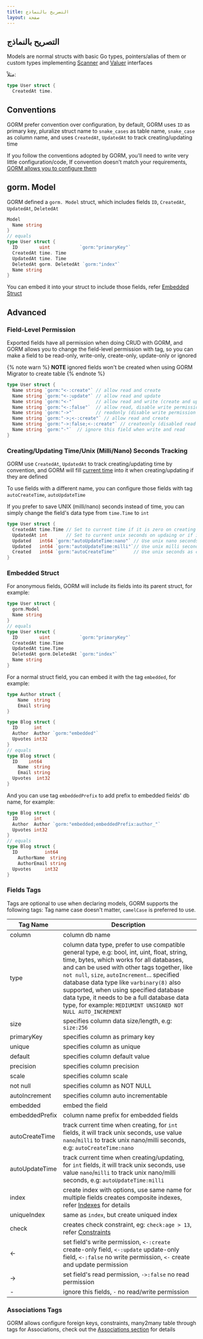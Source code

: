 ```yaml
---
title: التصريح بالنماذج
layout: صفحة
---
```


## التصريح بالنماذج

Models are normal structs with basic Go types, pointers/alias of them or custom types implementing [Scanner](https://pkg.go.dev/database/sql/?tab=doc#Scanner) and [Valuer](https://pkg.go.dev/database/sql/driver#Valuer) interfaces

مثلاً:

```go
type User struct {
  CreatedAt time.
```

## Conventions

GORM prefer convention over configuration, by default, GORM uses `ID` as primary key, pluralize struct name to `snake_cases` as table name, `snake_case` as column name, and uses `CreatedAt`, `UpdatedAt` to track creating/updating time

If you follow the conventions adopted by GORM, you'll need to write very little configuration/code, If convention doesn't match your requirements, [GORM allows you to configure them](conventions.html)

## gorm. Model

GORM defined a `gorm. Model` struct, which includes fields `ID`, `CreatedAt`, `UpdatedAt`, `DeletedAt`

```go
Model
  Name string
}
// equals
type User struct {
  ID        uint           `gorm:"primaryKey"`
  CreatedAt time. Time
  UpdatedAt time. Time
  DeletedAt gorm. DeletedAt `gorm:"index"`
  Name string
}
```

You can embed it into your struct to include those fields, refer [Embedded Struct](#embedded_struct)

## Advanced

### <span id="field_permission">Field-Level Permission</span>

Exported fields have all permission when doing CRUD with GORM, and GORM allows you to change the field-level permission with tag, so you can make a field to be read-only, write-only, create-only, update-only or ignored

{% note warn %}
**NOTE** ignored fields won't be created when using GORM Migrator to create table
{% endnote %}

```go
type User struct {
  Name string `gorm:"<-:create"` // allow read and create
  Name string `gorm:"<-:update"` // allow read and update
  Name string `gorm:"<-"`        // allow read and write (create and update)
  Name string `gorm:"<-:false"`  // allow read, disable write permission
  Name string `gorm:"->"`        // readonly (disable write permission unless it configured )
  Name string `gorm:"->;<-:create"` // allow read and create
  Name string `gorm:"->:false;<-:create"` // createonly (disabled read from db)
  Name string `gorm:"-"`  // ignore this field when write and read
}
```

### <name id="time_tracking">Creating/Updating Time/Unix (Milli/Nano) Seconds Tracking</span>

GORM use `CreatedAt`, `UpdatedAt` to track creating/updating time by convention, and GORM will fill [current time](gorm_config.html#now_func) into it when creating/updating if they are defined

To use fields with a different name, you can configure those fields with tag `autoCreateTime`, `autoUpdateTime`

If you prefer to save UNIX (milli/nano) seconds instead of time, you can simply change the field's data type from `time.Time` to `int`

```go
type User struct {
  CreatedAt time.Time // Set to current time if it is zero on creating
  UpdatedAt int       // Set to current unix seconds on updaing or if it is zero on creating
  Updated   int64 `gorm:"autoUpdateTime:nano"` // Use unix nano seconds as updating time
  Updated   int64 `gorm:"autoUpdateTime:milli"`// Use unix milli seconds as updating time
  Created   int64 `gorm:"autoCreateTime"`      // Use unix seconds as creating time
}
```

### <span id="embedded_struct">Embedded Struct</span>

For anonymous fields, GORM will include its fields into its parent struct, for example:

```go
type User struct {
  gorm.Model
  Name string
}
// equals
type User struct {
  ID        uint           `gorm:"primaryKey"`
  CreatedAt time.Time
  UpdatedAt time.Time
  DeletedAt gorm.DeletedAt `gorm:"index"`
  Name string
}
```

For a normal struct field, you can embed it with the tag `embedded`, for example:

```go
type Author struct {
    Name  string
    Email string
}

type Blog struct {
  ID      int
  Author  Author `gorm:"embedded"`
  Upvotes int32
}
// equals
type Blog struct {
  ID    int64
    Name  string
    Email string
  Upvotes  int32
}
```

And you can use tag `embeddedPrefix` to add prefix to embedded fields' db name, for example:

```go
type Blog struct {
  ID      int
  Author  Author `gorm:"embedded;embeddedPrefix:author_"`
  Upvotes int32
}
// equals
type Blog struct {
  ID          int64
    AuthorName  string
    AuthorEmail string
  Upvotes     int32
}
```


### <span id="tags">Fields Tags</span>

Tags are optional to use when declaring models, GORM supports the following tags: Tag name case doesn't matter, `camelCase` is preferred to use.

| Tag Name       | Description                                                                                                                                                                                                                                                                                                                                                                                                                                   |
| -------------- | --------------------------------------------------------------------------------------------------------------------------------------------------------------------------------------------------------------------------------------------------------------------------------------------------------------------------------------------------------------------------------------------------------------------------------------------- |
| column         | column db name                                                                                                                                                                                                                                                                                                                                                                                                                                |
| type           | column data type, prefer to use compatible general type, e.g: bool, int, uint, float, string, time, bytes, which works for all databases, and can be used with other tags together, like `not null`, `size`, `autoIncrement`... specified database data type like `varbinary(8)` also supported, when using specified database data type, it needs to be a full database data type, for example: `MEDIUMINT UNSIGNED NOT NULL AUTO_INCREMENT` |
| size           | specifies column data size/length, e.g: `size:256`                                                                                                                                                                                                                                                                                                                                                                                            |
| primaryKey     | specifies column as primary key                                                                                                                                                                                                                                                                                                                                                                                                               |
| unique         | specifies column as unique                                                                                                                                                                                                                                                                                                                                                                                                                    |
| default        | specifies column default value                                                                                                                                                                                                                                                                                                                                                                                                                |
| precision      | specifies column precision                                                                                                                                                                                                                                                                                                                                                                                                                    |
| scale          | specifies column scale                                                                                                                                                                                                                                                                                                                                                                                                                        |
| not null       | specifies column as NOT NULL                                                                                                                                                                                                                                                                                                                                                                                                                  |
| autoIncrement  | specifies column auto incrementable                                                                                                                                                                                                                                                                                                                                                                                                           |
| embedded       | embed the field                                                                                                                                                                                                                                                                                                                                                                                                                               |
| embeddedPrefix | column name prefix for embedded fields                                                                                                                                                                                                                                                                                                                                                                                                        |
| autoCreateTime | track current time when creating, for `int` fields, it will track unix seconds, use value `nano`/`milli` to track unix nano/milli seconds, e.g: `autoCreateTime:nano`                                                                                                                                                                                                                                                                         |
| autoUpdateTime | track current time when creating/updating, for `int` fields, it will track unix seconds, use value `nano`/`milli` to track unix nano/milli seconds, e.g: `autoUpdateTime:milli`                                                                                                                                                                                                                                                               |
| index          | create index with options, use same name for multiple fields creates composite indexes, refer [Indexes](indexes.html) for details                                                                                                                                                                                                                                                                                                             |
| uniqueIndex    | same as `index`, but create uniqued index                                                                                                                                                                                                                                                                                                                                                                                                     |
| check          | creates check constraint, eg: `check:age > 13`, refer [Constraints](constraints.html)                                                                                                                                                                                                                                                                                                                                                      |
| <-             | set field's write permission, `<-:create` create-only field, `<-:update` update-only field, `<-:false` no write permission, `<-` create and update permission                                                                                                                                                                                                                                                                     |
| ->             | set field's read permission, `->:false` no read permission                                                                                                                                                                                                                                                                                                                                                                                 |
| -              | ignore this fields, `-` no read/write permission                                                                                                                                                                                                                                                                                                                                                                                              |

### Associations Tags

GORM allows configure foreign keys, constraints, many2many table through tags for Associations, check out the [Associations section](associations.html#tags) for details
